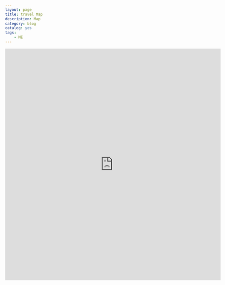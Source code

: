 ```yaml
---
layout: page
title: travel Map
description: Map
category: blog
catalog: yes
tags:
    - ME
---
```


<iframe src="http://you.ctrip.com/journeys/Phuket364/504329-map.html?type=0#" width="700" height="750" frameborder="0" style="border:0" allowfullscreen></iframe>

